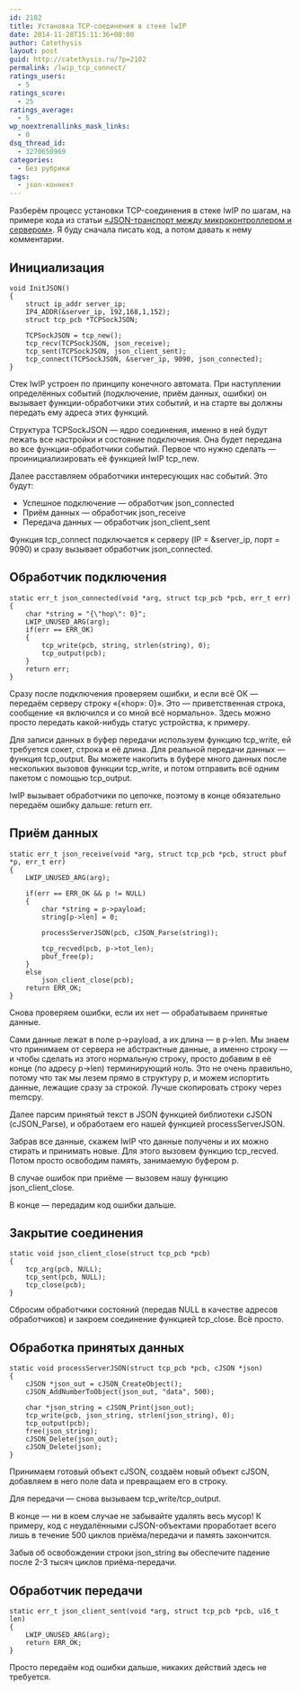 ```yaml
---
id: 2102
title: Установка TCP-соединения в стеке lwIP
date: 2014-11-28T15:11:36+00:00
author: Catethysis
layout: post
guid: http://catethysis.ru/?p=2102
permalink: /lwip_tcp_connect/
ratings_users:
  - 5
ratings_score:
  - 25
ratings_average:
  - 5
wp_noextrenallinks_mask_links:
  - 0
dsq_thread_id:
  - 3270650969
categories:
  - Без рубрики
tags:
  - json-коннект
---
```

Разберём процесс установки TCP-соединения в стеке lwIP по шагам, на примере кода из статьи [&#171;JSON-транспорт между микроконтроллером и сервером&#187;](http://catethysis.ru/json-transport/ "JSON-транспорт между микроконтроллером и сервером"). Я буду сначала писать код, а потом давать к нему комментарии.

<!--more-->

## Инициализация

<pre><code class="cpp">void InitJSON()
{
	struct ip_addr server_ip;
	IP4_ADDR(&server_ip, 192,168,1,152);
	struct tcp_pcb *TCPSockJSON;
	
	TCPSockJSON = tcp_new();
	tcp_recv(TCPSockJSON, json_receive);
	tcp_sent(TCPSockJSON, json_client_sent);
	tcp_connect(TCPSockJSON, &server_ip, 9090, json_connected);
}</code></pre>

Стек lwIP устроен по принципу конечного автомата. При наступлении определённых событий (подключение, приём данных, ошибки) он вызывает функции-обработчики этих событий, и на старте вы должны передать ему адреса этих функций.

Структура TCPSockJSON &#8212; ядро соединения, именно в ней будут лежать все настройки и состояние подключения. Она будет передана во все функции-обработчики событий. Первое что нужно сделать &#8212; проинициализировать её функцией lwIP tcp_new.

Далее расставляем обработчики интересующих нас событий. Это будут:

  * Успешное подключение &#8212; обработчик json_connected
  * Приём данных &#8212; обработчик json_receive
  * Передача данных &#8212; обработчик json\_client\_sent

Функция tcp\_connect подключается к серверу (IP = &server\_ip, порт = 9090) и сразу вызывает обработчик json_connected.

## Обработчик подключения

<pre><code class="cpp">static err_t json_connected(void *arg, struct tcp_pcb *pcb, err_t err)
{
	char *string = "{\"hop\": 0}";
	LWIP_UNUSED_ARG(arg);
	if(err == ERR_OK)
	{
		tcp_write(pcb, string, strlen(string), 0);
		tcp_output(pcb);
	}
	return err;
}</code></pre>

Сразу после подключения проверяем ошибки, и если всё ОК &#8212; передаём серверу строку &#171;{&#171;hop&#187;: 0}&#187;. Это &#8212; приветственная строка, сообщение &#171;я включился и со мной всё нормально&#187;. Здесь можно просто передать какой-нибудь статус устройства, к примеру.

Для записи данных в буфер передачи используем функцию tcp\_write, ей требуется сокет, строка и её длина. Для реальной передачи данных &#8212; функция tcp\_output. Вы можете накопить в буфере много данных после нескольких вызовов функции tcp\_write, и потом отправить всё одним пакетом с помощью tcp\_output.

lwIP вызывает обработчики по цепочке, поэтому в конце обязательно передаём ошибку дальше: return err.

## Приём данных

<pre><code class="cpp">static err_t json_receive(void *arg, struct tcp_pcb *pcb, struct pbuf *p, err_t err)
{
	LWIP_UNUSED_ARG(arg);
	
	if(err == ERR_OK && p != NULL)
	{
		char *string = p-&gt;payload;
		string[p-&gt;len] = 0;
		
		processServerJSON(pcb, cJSON_Parse(string));
		
		tcp_recved(pcb, p-&gt;tot_len);
		pbuf_free(p);
	}
	else
		json_client_close(pcb);
	return ERR_OK;
}</code></pre>

Снова проверяем ошибки, если их нет &#8212; обрабатываем принятые данные.

Сами данные лежат в поле p->payload, а их длина &#8212; в p->len. Мы знаем что принимаем от сервера не абстрактные данные, а именно строку &#8212; и чтобы сделать из этого нормальную строку, просто добавим в её конце (по адресу p->len) терминирующий ноль. Это не очень правильно, потому что так мы лезем прямо в структуру p, и можем испортить данные, лежащие сразу за строкой. Лучше скопировать строку через memcpy.

Далее парсим принятый текст в JSON функцией библиотеки cJSON (cJSON_Parse), и обработаем его нашей функцией processServerJSON.

Забрав все данные, скажем lwIP что данные получены и их можно стирать и принимать новые. Для этого вызовем функцию tcp_recved. Потом просто освободим память, занимаемую буфером p.

В случае ошибок при приёме &#8212; вызовем нашу функцию json\_client\_close.

В конце &#8212; передадим код ошибки дальше.

## Закрытие соединения

<pre><code class="cpp">static void json_client_close(struct tcp_pcb *pcb)
{
	tcp_arg(pcb, NULL);
	tcp_sent(pcb, NULL);
	tcp_close(pcb);
}</code></pre>

Сбросим обработчики состояний (передав NULL в качестве адресов обработчиков) и закроем соединение функцией tcp_close. Всё просто.

## Обработка принятых данных

<pre><code class="cpp">static void processServerJSON(struct tcp_pcb *pcb, cJSON *json)
{
	cJSON *json_out = cJSON_CreateObject();
	cJSON_AddNumberToObject(json_out, "data", 500);

	char *json_string = cJSON_Print(json_out);
	tcp_write(pcb, json_string, strlen(json_string), 0);
	tcp_output(pcb);
	free(json_string);
	cJSON_Delete(json_out);
	cJSON_Delete(json);
}</code></pre>

Принимаем готовый объект cJSON, создаём новый объект cJSON, добавляем в него поле data и превращаем его в строку.

Для передачи &#8212; снова вызываем tcp\_write/tcp\_output.

В конце &#8212; ни в коем случае не забывайте удалять весь мусор! К примеру, код с неудалёнными cJSON-объектами проработает всего лишь в течение 500 циклов приёма/передачи и память закончится.

Забыв об освобождении строки json_string вы обеспечите падение после 2-3 тысяч циклов приёма-передачи.

## Обработчик передачи

<pre><code class="cpp">static err_t json_client_sent(void *arg, struct tcp_pcb *pcb, u16_t len)
{
	LWIP_UNUSED_ARG(arg);
	return ERR_OK;
}</code></pre>

Просто передаём код ошибки дальше, никаких действий здесь не требуется.